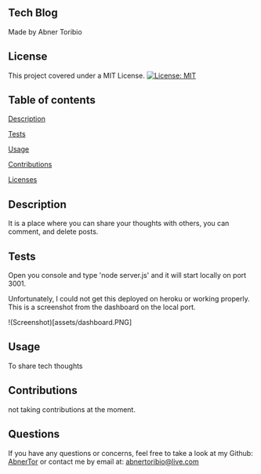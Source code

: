 ## Tech Blog
Made by Abner Toribio


## License

This project covered under a MIT License. 
[![License: MIT](https://img.shields.io/badge/License-MIT-yellow.svg)](https://opensource.org/licenses/MIT)



## Table of contents 

[Description](#Description)

[Tests](#Tests)

[Usage](#Usage)

[Contributions](#Contributions)

[Licenses](#License) 



## Description

It is a place where you can share your thoughts with others, you can comment, and delete posts.


## Tests

Open you console and type 'node server.js' and it will start locally on port 3001.

Unfortunately, I could not get this deployed on heroku or working properly. This is a screenshot from the dashboard on the local port.

!(Screenshot)[assets/dashboard.PNG]




## Usage 

To share tech thoughts



## Contributions
not taking contributions at the moment.




## Questions

If you have any questions or concerns, feel free to take a look at my Github: [AbnerTor](https//github.com/AbnerTor) or contact me by email at: abnertoribio@live.com

